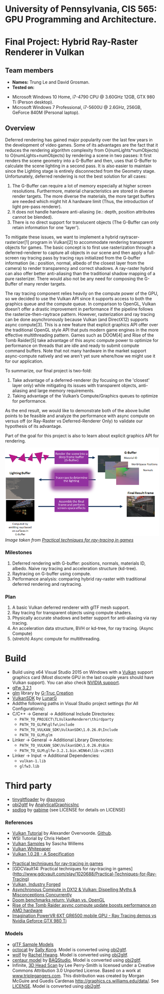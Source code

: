 # University of Pennsylvania, CIS 565: GPU Programming and Architecture.
Final Project: Hybrid Ray-Raster Renderer in Vulkan
===============

## Team members
- **Names:** Trung Le and David Grosman.
- **Tested on:** 
 * Microsoft Windows 10 Home, i7-4790 CPU @ 3.60GHz 12GB, GTX 980 Ti (Person desktop).
 * Microsoft Windows  7 Professional, i7-5600U @ 2.6GHz, 256GB, GeForce 840M (Personal laptop).

## Overview
Deferred rendering has gained major popularity over the last few years in the development of video games. Some of its advantages are the fact that it reduces the rendering algorithm complexity from O(numLights*numObjects) to O(numLights+numObjects) by rendering a
scene in two passes: It first renders the scene geometry into a G-Buffer and then, uses that G-Buffer to calculate the scene lighting in a second pass. It is also easier to maintain since the Lighting stage is entirely disconnected from the Geometry stage. Unfortunately, deferred rendering is not the best solution for all cases:
 1. The G-Buffer can require a lot of memory especially at higher screen resolutions. Furthermore, material characteristics are stored in diverse render targets. The more diverse the materials, the more target buffers are needed which might hit A hardware limit (Thus, the introduction of light pre-pass renderer).
 2. It does not handle hardware anti-aliasing (ie.: depth, position attributes cannot be blended).
 3. There is no direct support for translucent objects (The G-Buffer can only retain information for one 'layer').

To mitigate these issues, we want to implement a hybrid raytracer-rasterizer[1] program in Vulkan[2] to accommodate rendering transparent objects for games. The basic concept is to first use rasterization through a deferred-renderer to capture all objects in our scene and then apply a full-screen ray tracing pass by tracing rays initialized from the G-buffer information (ie.: position, normal, albedo of the closest layer from the camera) to render transparency and correct shadows. A ray-raster hybrid can also offer better anti-aliasing than the traditional shadow mapping of a pure rasterizer. There would also not be any need for composing the G-Buffer of many render targets.

The ray tracing component relies heavily on the compute power of the GPU, so we decided to use the Vulkan API since it supports access to both the graphics queue and the compute queue. In comparison to OpenGL, Vulkan doesn’t offer a drastic improvement in performance if the pipeline follows the rasterize-then-raytrace pattern. However, rasterization and ray tracing can be done asynchronously because Vulkan (and DirectX12) supports async compute[3]. This is a new feature that explicit graphics API offer over the traditional OpenGL style API that puts modern game engines in the more effective multithreading pattern. Games such as DOOM[4] and Rise of the Tomb Raider[5] take advantage of this async compute power to optimize for performance on threads that are idle and ready to submit compute command buffers. Note that not many hardware in the market support async-compute natively and we aren't yet sure where/how we might use it for our application.

To summarize, our final project is two-fold: 
 1. Take advantage of a deferred-renderer (by focusing on the 'closest' layer only) while mitigating its issues with transparent objects, anti-aliasing and large memory requirements.
 2. Taking advantage of the Vulkan’s Compute/Graphics queues to optimize for performance.

As the end result, we would like to demonstrate both of the above bullet points to be feasible and analyze the performance with async compute on versus off (or Ray-Raster vs Deferred-Renderer Only) to validate our hypothesis of its advantage.

Part of the goal for this project is also to learn about explicit graphics API for rendering.

![A](TLVulkanRenderer/images/DefRayTracing.png)
_Image taken from [Practical techniques for ray-tracing in games](http://www.gamasutra.com/blogs/AlexandruVoica/20140318/213148/Practical_techniques_for_ray_tracing_in_games.php)_
 
### Milestones

1. Deferred rendering with G-buffer: positions, normals, materials ID, albedo. Naive ray tracing and acceleration structure (kd-tree).
2. Raytracing on G-buffer using compute.
3. Performance analysis: comparing hybrid ray-raster with traditional deferred rendering and raytracing.

 
### Plan
 1. A basic Vulkan deferred renderer with glTF mesh support.
 2. Ray tracing for transparent objects using compute shaders.
 3. Physically accurate shadows and better support for anti-aliasing via ray tracing.
 4. An acceleration data structure, BVH or kd-tree, for ray tracing. (Async Compute)
 5. (stretch) Async compute for multithreading.
 
# Build

- Build using x64 Visual Studio 2015 on Windows with a [Vulkan](https://www.khronos.org/vulkan/) support graphics card (Most discrete GPU in the last couple years should have Vulkan support). You can also check [NVIDIA support](https://developer.nvidia.com/vulkan-driver).
- [glfw 3.2.1](http://www.glfw.org/)
- [glm](http://glm.g-truc.net/0.9.8/index.html) library by [G-Truc Creation](http://www.g-truc.net/)
- [VulkanSDK](https://lunarg.com/vulkan-sdk/) by [LunarG](https://vulkan.lunarg.com/)
- Addthe following paths in Visual Studio project settings (for All Configurations):
 - C/C++ -> General -> Additional Include Directories:
    - `PATH_TO_PROJECT\TLVulkanRenderer\thirdparty`
    - `PATH_TO_GLFW\glfw\include`
    - `PATH_TO_VULKAN_SDK\VulkanSDK\1.0.26.0\Include`
    - `PATH_TO_GLM\glm`
 - Linker -> General -> Additional Library Directories:
    - `PATH_TO_VULKAN_SDK\VulkanSDK\1.0.26.0\Bin`
    - `PATH_TO_GLM\glfw-3.2.1.bin.WIN64\lib-vc2015`
 - Linker -> Input -> Additional Dependencies:
    - `vulkan-1.lib`
    - `glfw3.lib`

# Third party

 - [tinygltfloader](https://github.com/syoyo/tinygltfloader) by [@soyoyo](https://github.com/syoyo)
 - [obj2gltf](https://github.com/AnalyticalGraphicsInc/OBJ2GLTF) by [AnalyticalGraphicsInc](https://github.com/AnalyticalGraphicsInc)
 - [spdlog](https://github.com/gabime/spdlog) by [gabime](https://github.com/gabime/) (see LICENSE for details on LICENSE)

### References

  - [Vulkan Tutorial](https://vulkan-tutorial.com/) by Alexander Overvoorde. [Github](https://github.com/Overv/VulkanTutorial). 
  - WSI Tutorial by Chris Hebert
  - [Vulkan Samples](https://github.com/SaschaWillems/Vulkan) by Sascha Willems
  - [Vulkan Whitepaper](https://www.kdab.com/wp-content/uploads/stories/KDAB-whitepaper-Vulkan-2016-01-v4.pdf)
  - [Vulkan 1.0.28 - A Specification](https://www.khronos.org/registry/vulkan/specs/1.0-wsi_extensions/pdf/vkspec.pdf)
  * [Practical techniques for ray-tracing in games](http://www.gamasutra.com/blogs/AlexandruVoica/20140318/213148/Practical_techniques_for_ray_tracing_in_games.php)
  * [GDCVault14: Practical techniques for ray-tracing in games] (http://www.gdcvault.com/play/1020688/Practical-Techniques-for-Ray-Tracing)
  * [Vulkan, Industry Forged](https://www.khronos.org/vulkan/)
  * [Asynchronous Compute in DX12 & Vulkan: Dispelling Myths & Misconceptions Concurrently](https://youtu.be/XOGIDMJThto)
  * [Doom benchmarks return: Vulkan vs. OpenGL](http://www.pcgamer.com/doom-benchmarks-return-vulkan-vs-opengl/2/)
  * [Rise of the Tomb Raider async compute update boosts performance on AMD hardware](https://www.extremetech.com/gaming/231481-rise-of-the-tomb-raider-async-compute-update-improves-performance-on-amd-hardware-flat-on-maxwell)
  * [Imagination PowerVR 6XT GR6500 mobile GPU - Ray Tracing demos vs Nvidia Geforce GTX 980 Ti](https://youtu.be/ND96G9UZxxA)

 ### Models

* [glTF Sample Models](https://github.com/KhronosGroup/glTF/blob/master/sampleModels/README.md)
* [octocat]() by [Sally Kong](https://sketchfab.com/models/cad2ffa5d8a24423ab246ee0916a7f3e). Model is converted using [obj2gltf](https://github.com/AnalyticalGraphicsInc/OBJ2GLTF).
* [wolf]() by [Rachel Hwang](https://www.linkedin.com/in/rachel-hwang-84a3b989). Model is converted using [obj2gltf](https://github.com/AnalyticalGraphicsInc/OBJ2GLTF).
* [centaur model](http://tf3dm.com/3d-model/free-base-mesh-centaur--67384.html) by [BAQStudio](http://tf3dm.com/user/baqstudio), Model is converted using [obj2gltf](https://github.com/AnalyticalGraphicsInc/OBJ2GLTF).
* Infinite, [3D Head Scan]() by Lee Perry-Smith is licensed under a Creative Commons Attribution 3.0 Unported License. Based on a work at www.triplegangers.com. This distribution was created by Morgan McGuire and Guedis Cardenas http://graphics.cs.williams.edu/data/. See [LICENSE](/gltfs/head/Infinite-Scan_License.txt). Model is converted using [obj2gltf](https://github.com/AnalyticalGraphicsInc/OBJ2GLTF).

